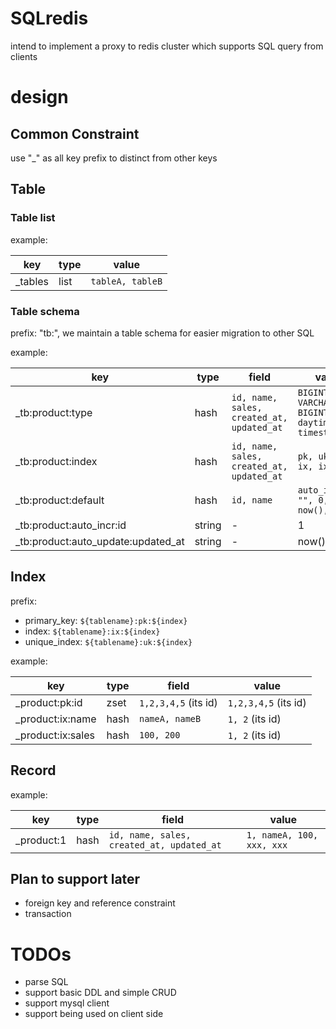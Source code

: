 # SQLredis
intend to implement a proxy to redis cluster which supports SQL query from clients

# design
## Common Constraint
use "_" as all key prefix to distinct from other keys
## Table
### Table list
example:

key | type | value
--- | --- | ---
_tables| list | `tableA, tableB` 

### Table schema
prefix: "tb:", we maintain a table schema for easier migration to other SQL 

example:

key | type | field | value
--- | --- | --- | ---
_tb:product:type| hash | `id, name, sales, created_at, updated_at` | `BIGINT(20), VARCHAR(64), BIGINT(20), daytime, timestamp`
_tb:product:index| hash | `id, name, sales, created_at, updated_at` | `pk, uk, ix, ix, ix`
_tb:product:default| hash | `id, name` | `auto_incr, "", 0, now(), now()`
_tb:product:auto_incr:id| string | - | 1 
_tb:product:auto_update:updated_at| string | - | now() 

## Index
prefix:

- primary_key: `${tablename}:pk:${index}`
- index: `${tablename}:ix:${index}`
- unique_index: `${tablename}:uk:${index}`

example:

key | type | field | value
--- | --- | --- | ---
_product:pk:id| zset | `1,2,3,4,5` (its id) | `1,2,3,4,5` (its id)
_product:ix:name| hash | `nameA, nameB` | `1, 2` (its id)
_product:ix:sales| hash | `100, 200` | `1, 2` (its id)

## Record

example:

key | type | field | value
--- | --- | --- | ---
_product:1 | hash | `id, name, sales, created_at, updated_at` | `1, nameA, 100, xxx, xxx`

## Plan to support later
- foreign key and reference constraint
- transaction

# TODOs
- parse SQL
- support basic DDL and simple CRUD
- support mysql client
- support being used on client side

